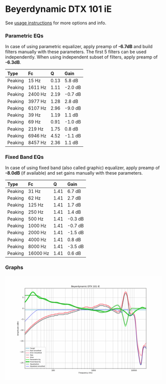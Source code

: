 # Beyerdynamic DTX 101 iE
See [usage instructions](https://github.com/jaakkopasanen/AutoEq#usage) for more options and info.

### Parametric EQs
In case of using parametric equalizer, apply preamp of **-6.7dB** and build filters manually
with these parameters. The first 5 filters can be used independently.
When using independent subset of filters, apply preamp of **-6.3dB**.

| Type    | Fc      |    Q | Gain    |
|:--------|:--------|:-----|:--------|
| Peaking | 15 Hz   | 0.13 | 5.8 dB  |
| Peaking | 1611 Hz | 1.11 | -2.0 dB |
| Peaking | 2400 Hz | 2.19 | -0.7 dB |
| Peaking | 3977 Hz | 1.28 | 2.8 dB  |
| Peaking | 6107 Hz | 2.96 | -9.0 dB |
| Peaking | 39 Hz   | 1.19 | 1.1 dB  |
| Peaking | 69 Hz   | 0.91 | -1.0 dB |
| Peaking | 219 Hz  | 1.75 | 0.8 dB  |
| Peaking | 6946 Hz | 4.52 | -1.1 dB |
| Peaking | 8457 Hz | 2.36 | 1.1 dB  |

### Fixed Band EQs
In case of using fixed band (also called graphic) equalizer, apply preamp of **-8.0dB**
(if available) and set gains manually with these parameters.

| Type    | Fc       |    Q | Gain    |
|:--------|:---------|:-----|:--------|
| Peaking | 31 Hz    | 1.41 | 6.7 dB  |
| Peaking | 62 Hz    | 1.41 | 2.7 dB  |
| Peaking | 125 Hz   | 1.41 | 1.7 dB  |
| Peaking | 250 Hz   | 1.41 | 1.4 dB  |
| Peaking | 500 Hz   | 1.41 | -0.3 dB |
| Peaking | 1000 Hz  | 1.41 | -0.7 dB |
| Peaking | 2000 Hz  | 1.41 | -1.5 dB |
| Peaking | 4000 Hz  | 1.41 | 0.8 dB  |
| Peaking | 8000 Hz  | 1.41 | -3.5 dB |
| Peaking | 16000 Hz | 1.41 | 0.6 dB  |

### Graphs
![](./Beyerdynamic%20DTX%20101%20iE.png)
